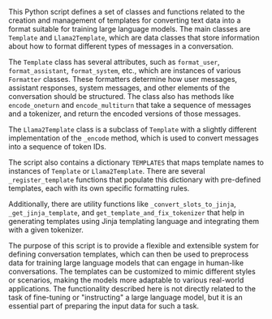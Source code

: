 This Python script defines a set of classes and functions related to the creation and management of templates for converting text data into a format suitable for training large language models. The main classes are `Template` and `Llama2Template`, which are data classes that store information about how to format different types of messages in a conversation.

The `Template` class has several attributes, such as `format_user`, `format_assistant`, `format_system`, etc., which are instances of various `Formatter` classes. These formatters determine how user messages, assistant responses, system messages, and other elements of the conversation should be structured. The class also has methods like `encode_oneturn` and `encode_multiturn` that take a sequence of messages and a tokenizer, and return the encoded versions of those messages.

The `Llama2Template` class is a subclass of `Template` with a slightly different implementation of the `_encode` method, which is used to convert messages into a sequence of token IDs.

The script also contains a dictionary `TEMPLATES` that maps template names to instances of `Template` or `Llama2Template`. There are several `_register_template` functions that populate this dictionary with pre-defined templates, each with its own specific formatting rules.

Additionally, there are utility functions like `_convert_slots_to_jinja`, `_get_jinja_template`, and `get_template_and_fix_tokenizer` that help in generating templates using Jinja templating language and integrating them with a given tokenizer.

The purpose of this script is to provide a flexible and extensible system for defining conversation templates, which can then be used to preprocess data for training large language models that can engage in human-like conversations. The templates can be customized to mimic different styles or scenarios, making the models more adaptable to various real-world applications. The functionality described here is not directly related to the task of fine-tuning or "instructing" a large language model, but it is an essential part of preparing the input data for such a task.
